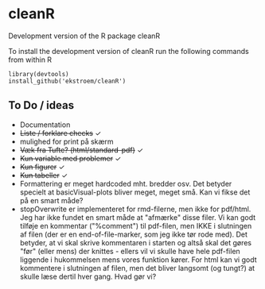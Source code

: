 # cleanR

Development version of the R package cleanR

To install the development version of cleanR run the following commands
from within R

```{r}
library(devtools)
install_github('ekstroem/cleanR')
```



## To Do / ideas

* Documentation
* ~~Liste / forklare checks~~ &#10003;
* mulighed for print på skærm
* ~~Væk fra Tufte? (html/standard-pdf)~~ &#10003;
* ~~Kun variable med problemer~~ &#10003;
* ~~Kun figurer~~ &#10003;
* ~~Kun tabeller~~ &#10003;
* Formattering er meget hardcoded mht. bredder osv. Det betyder specielt at basicVisual-plots bliver meget, meget små. Kan vi fikse det på en smart måde?
* stopOverwrite er implementeret for rmd-filerne, men ikke for pdf/html. Jeg har ikke fundet en smart måde at "afmærke" disse filer. Vi kan godt tilføje en kommentar ("%comment") til pdf-filen, men IKKE i slutningen af filen (der er en end-of-file-marker, som jeg ikke tør rode med). Det betyder, at vi skal skrive kommentaren i starten og altså skal det gøres "før" (eller mens) der knittes - ellers vil vi skulle have hele pdf-filen liggende i hukommelsen mens vores funktion kører. For html kan vi godt kommentere i slutningen af filen, men det bliver langsomt (og tungt?) at skulle læse dertil hver gang. Hvad gør vi?
